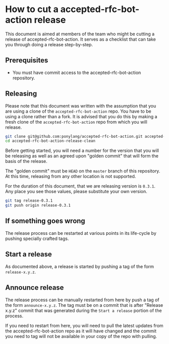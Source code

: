 # How to cut a accepted-rfc-bot-action release

This document is aimed at members of the team who might be cutting a release of accepted-rfc-bot-action. It serves as a checklist that can take you through doing a release step-by-step.

## Prerequisites

* You must have commit access to the accepted-rfc-bot-action repository.

## Releasing

Please note that this document was written with the assumption that you are using a clone of the `accepted-rfc-bot-action` repo. You have to be using a clone rather than a fork. It is advised that you do this by making a fresh clone of the `accepted-rfc-bot-action` repo from which you will release.

```bash
git clone git@github.com:ponylang/accepted-rfc-bot-action.git accepted-rfc-bot-action-release-clean
cd accepted-rfc-bot-action-release-clean
```

Before getting started, you will need a number for the version that you will be releasing as well as an agreed upon "golden commit" that will form the basis of the release.

The "golden commit" must be `HEAD` on the `master` branch of this repository. At this time, releasing from any other location is not supported.

For the duration of this document, that we are releasing version is `0.3.1`. Any place you see those values, please substitute your own version.

```bash
git tag release-0.3.1
git push origin release-0.3.1
```

## If something goes wrong

The release process can be restarted at various points in its life-cycle by pushing specially crafted tags.

## Start a release

As documented above, a release is started by pushing a tag of the form `release-x.y.z`.

## Announce release

The release process can be manually restarted from here by push a tag of the form `announce-x.y.z`. The tag must be on a commit that is after "Release x.y.z" commit that was generated during the `Start a release` portion of the process.

If you need to restart from here, you will need to pull the latest updates from the accepted-rfc-bot-action repo as it will have changed and the commit you need to tag will not be available in your copy of the repo with pulling.
